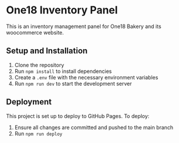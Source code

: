 # One18 Inventory Panel

This is an inventory management panel for One18 Bakery and its woocommerce website.

## Setup and Installation

1. Clone the repository
2. Run `npm install` to install dependencies
3. Create a `.env` file with the necessary environment variables
4. Run `npm run dev` to start the development server

## Deployment

This project is set up to deploy to GitHub Pages. To deploy:

1. Ensure all changes are committed and pushed to the main branch
2. Run `npm run deploy`
